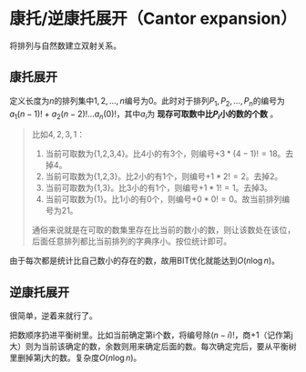 # 康托/逆康托展开（Cantor expansion）

将排列与自然数建立双射关系。

## 康托展开

定义长度为$n$的排列集中$1,2,\dots,n$编号为0。此时对于排列$P_1,P_2,\dots,P_n$的编号为$a_1 (n-1)! + a_2(n-2)!\dots a_n(0)!$，其中$a_i$为 **现存可取数中比$P_i$小的数的个数** 。

> 比如$4,2,3,1$：
>
> 1. 当前可取数为{1,2,3,4}。比4小的有3个，则编号$+3*(4-1)! = 18$。去掉4。
> 2. 当前可取数为{1,2,3}。比2小的有1个，则编号$+1*2! = 2$。去掉2。
> 3. 当前可取数为{1,3}。比3小的有1个，则编号$+1*1! = 1$。去掉3。
> 4. 当前可取数为{1}。比1小的有0个，则编号$+0*0! = 0$。故当前排列编号为21。
>
> 通俗来说就是在可取的数集里存在比当前的数小的数，则让该数处在该位，后面任意排列都比当前排列的字典序小。按位统计即可。

由于每次都是统计比自己数小的存在的数，故用BIT优化就能达到$O(n\log n)$。

## 逆康托展开

很简单，逆着来就行了。

把数顺序扔进平衡树里。比如当前确定第i个数，将编号除$(n-i)!$，商+1（记作第j大）则为当前该确定的数，余数则用来确定后面的数。每次确定完后，要从平衡树里删掉第j大的数。复杂度$O(n\log n)$。
